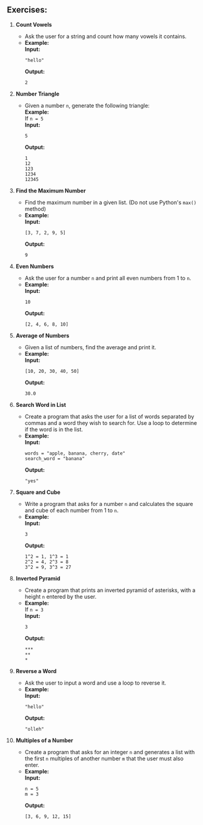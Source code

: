 ## Exercises:

1. **Count Vowels**  
   - Ask the user for a string and count how many vowels it contains.  
   - **Example:**  
     **Input:**  
     ```
     "hello"
     ```  
     **Output:**  
     ```
     2
     ```

2. **Number Triangle**  
   - Given a number `n`, generate the following triangle:  
     **Example:**  
     If `n = 5`  
     **Input:**  
     ```
     5
     ```  
     **Output:**  
     ```
     1  
     12  
     123  
     1234  
     12345  
     ```

3. **Find the Maximum Number**  
   - Find the maximum number in a given list. (Do not use Python's `max()` method)  
   - **Example:**  
     **Input:**  
     ```
     [3, 7, 2, 9, 5]
     ```  
     **Output:**  
     ```
     9
     ```

4. **Even Numbers**  
   - Ask the user for a number `n` and print all even numbers from 1 to `n`.  
   - **Example:**  
     **Input:**  
     ```
     10
     ```  
     **Output:**  
     ```
     [2, 4, 6, 8, 10]
     ```

5. **Average of Numbers**  
   - Given a list of numbers, find the average and print it.  
   - **Example:**  
     **Input:**  
     ```
     [10, 20, 30, 40, 50]
     ```  
     **Output:**  
     ```
     30.0
     ```

6. **Search Word in List**  
   - Create a program that asks the user for a list of words separated by commas and a word they wish to search for. Use a loop to determine if the word is in the list.  
   - **Example:**  
     **Input:**  
     ```
     words = "apple, banana, cherry, date"
     search_word = "banana"
     ```  
     **Output:**  
     ```
     "yes"
     ```

7. **Square and Cube**  
   - Write a program that asks for a number `n` and calculates the square and cube of each number from 1 to `n`.  
   - **Example:**  
     **Input:**  
     ```
     3
     ```  
     **Output:**  
     ```
     1^2 = 1, 1^3 = 1
     2^2 = 4, 2^3 = 8
     3^2 = 9, 3^3 = 27
     ```

8. **Inverted Pyramid**  
   - Create a program that prints an inverted pyramid of asterisks, with a height `n` entered by the user.  
   - **Example:**  
     If `n = 3`  
     **Input:**  
     ```
     3
     ```  
     **Output:**  
     ```
     ***  
     **  
     *  
     ```

9. **Reverse a Word**  
   - Ask the user to input a word and use a loop to reverse it.  
   - **Example:**  
     **Input:**  
     ```
     "hello"
     ```  
     **Output:**  
     ```
     "olleh"
     ```

10. **Multiples of a Number**  
    - Create a program that asks for an integer `n` and generates a list with the first `n` multiples of another number `m` that the user must also enter.  
    - **Example:**  
      **Input:**  
      ```
      n = 5
      m = 3
      ```  
      **Output:**  
      ```
      [3, 6, 9, 12, 15]
      ```
